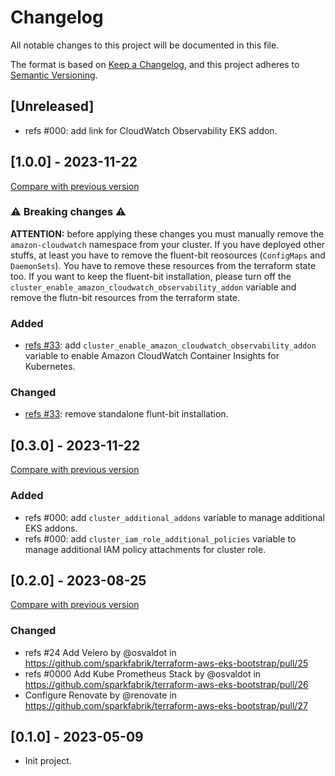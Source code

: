 # Changelog

All notable changes to this project will be documented in this file.

The format is based on [Keep a Changelog](https://keepachangelog.com/en/1.0.0/),
and this project adheres to [Semantic Versioning](https://semver.org/spec/v2.0.0.html).

## [Unreleased]

- refs #000: add link for CloudWatch Observability EKS addon.

## [1.0.0] - 2023-11-22

[Compare with previous version](https://github.com/sparkfabrik/terraform-aws-eks-bootstrap/compare/0.3.0...1.0.0)

### ⚠️ Breaking changes ⚠️

**ATTENTION:** before applying these changes you must manually remove the `amazon-cloudwatch` namespace from your cluster. If you have deployed other stuffs, at least you have to remove the fluent-bit reosources (`ConfigMaps` and `DaemonSets`). You have to remove these resources from the terraform state too. If you want to keep the fluent-bit installation, please turn off the `cluster_enable_amazon_cloudwatch_observability_addon` variable and remove the flutn-bit resources from the terraform state.

### Added

- [refs #33](https://github.com/sparkfabrik/terraform-aws-eks-bootstrap/issues/33): add `cluster_enable_amazon_cloudwatch_observability_addon` variable to enable Amazon CloudWatch Container Insights for Kubernetes.

### Changed

- [refs #33](https://github.com/sparkfabrik/terraform-aws-eks-bootstrap/issues/33): remove standalone flunt-bit installation.

## [0.3.0] - 2023-11-22

[Compare with previous version](https://github.com/sparkfabrik/terraform-aws-eks-bootstrap/compare/0.2.0...0.3.0)

### Added

- refs #000: add `cluster_additional_addons` variable to manage additional EKS addons.
- refs #000: add `cluster_iam_role_additional_policies` variable to manage additional IAM policy attachments for cluster role.

## [0.2.0] - 2023-08-25

[Compare with previous version](https://github.com/sparkfabrik/terraform-aws-eks-bootstrap/compare/0.1.0...0.2.0)

### Changed

- refs #24 Add Velero by @osvaldot in https://github.com/sparkfabrik/terraform-aws-eks-bootstrap/pull/25
- refs #0000 Add Kube Prometheus Stack by @osvaldot in https://github.com/sparkfabrik/terraform-aws-eks-bootstrap/pull/26
- Configure Renovate by @renovate in https://github.com/sparkfabrik/terraform-aws-eks-bootstrap/pull/27

## [0.1.0] - 2023-05-09

- Init project.
